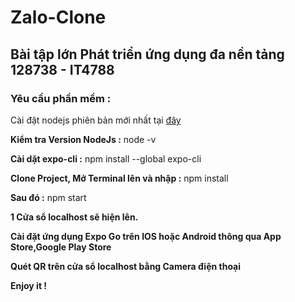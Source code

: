 # Zalo-Clone

## Bài tập lớn Phát triển ứng dụng đa nền tảng  128738 - IT4788

  ### Yêu cầu phần mềm :
Cài đặt nodejs phiên bản mới nhất tại [đây](https://nodejs.org/en/download/)

  **Kiểm tra Version NodeJs :**
  node -v
  
  **Cài dặt expo-cli :**
  npm install --global expo-cli
  
**Clone Project, Mở Terminal lên và nhập :**
  npm install
  
**Sau đó :**
  npm start
  
**1 Cửa sổ localhost sẽ hiện lên.**

**Cài đặt ứng dụng Expo Go trên IOS hoặc Android thông qua App Store,Google Play Store**

**Quét QR trên cửa sổ localhost bằng Camera điện thoại**

**Enjoy it !**
